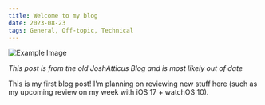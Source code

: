 ```yaml
---
title: Welcome to my blog
date: 2023-08-23
tags: General, Off-topic, Technical
---
```

![Example Image](assets/DSCF2077.JPG)

*This post is from the old JoshAtticus Blog and is most likely out of date*

This is my first blog post! I'm planning on reviewing new stuff here (such as my upcoming review on my week with iOS 17 + watchOS 10).